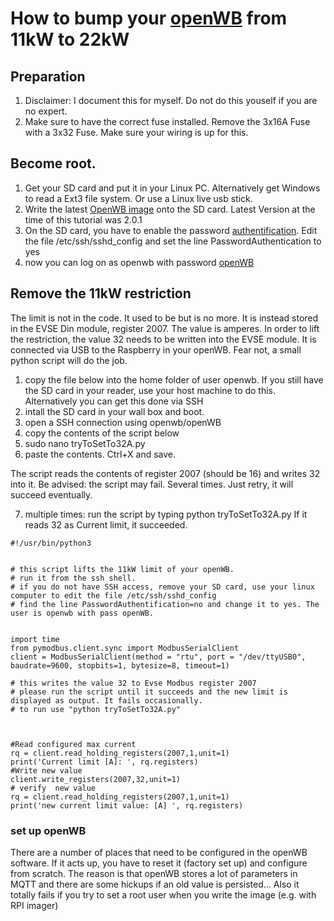 # How to bump your [openWB](https://openwb.de/) from 11kW to 22kW

## Preparation

1. Disclaimer: I document this for myself. Do not do this youself if you are no expert. 
2. Make sure to have the correct fuse installed. Remove the 3x16A Fuse with a 3x32 Fuse. Make sure your wiring is up for this. 

## Become root. 

1. Get your SD card and put it in your Linux PC. Alternatively get Windows to read a Ext3 file system. Or use a Linux live usb stick.
2. Write the latest [OpenWB image](https://openwb.de/forum/viewtopic.php?t=7212) onto the SD card. Latest Version at the time of this tutorial was 2.0.1
3. On the SD card, you have to enable the password [authentification](https://serverpilot.io/docs/how-to-enable-ssh-password-authentication/). Edit the file /etc/ssh/sshd_config and set the line PasswordAuthentication to yes
4. now you can log on as openwb with password [openWB](https://openwb.de/forum/viewtopic.php?t=5668&start=50)



## Remove the 11kW restriction
The limit is not in the code. It used to be but is no more. It is instead stored in the EVSE Din module, register 2007. The value is amperes. In order to lift the restriction, the value 32 needs to be written into the EVSE module. It is connected via USB to the Raspberry in your openWB. Fear not, a small python script will do the job.

1. copy the file below into the home folder of user openwb. If you still have the SD card in your reader, use your host machine to do this. Alternatively you can get this done via SSH
2. intall the SD card in your wall box and boot. 
3. open a SSH connection using openwb/openWB
4. copy the contents of the script below
5. sudo nano tryToSetTo32A.py
6. paste the contents. Ctrl+X and save.

The script reads the contents of register 2007 (should be 16) and writes 32 into it. 
Be advised: the script may fail. Several times. Just retry, it will succeed eventually. 

7. multiple times: run the script by typing python tryToSetTo32A.py If it reads 32 as Current limit, it succeeded.




```
#!/usr/bin/python3


# this script lifts the 11kW limit of your openWB.
# run it from the ssh shell.
# if you do not have SSH access, remove your SD card, use your linux computer to edit the file /etc/ssh/sshd_config
# find the line PasswordAuthentification=no and change it to yes. The user is openwb with pass openWB.


import time
from pymodbus.client.sync import ModbusSerialClient
client = ModbusSerialClient(method = "rtu", port = "/dev/ttyUSB0", baudrate=9600, stopbits=1, bytesize=8, timeout=1)

# this writes the value 32 to Evse Modbus register 2007
# please run the script until it succeeds and the new limit is displayed as output. It fails occasionally.
# to run use "python tryToSetTo32A.py"



#Read configured max current
rq = client.read_holding_registers(2007,1,unit=1)
print('Current limit [A]: ', rq.registers)
#Write new value
client.write_registers(2007,32,unit=1)
# verify  new value
rq = client.read_holding_registers(2007,1,unit=1)
print('new current limit value: [A] ', rq.registers)
```


### set up openWB
There are a number of places that need to be configured in the openWB software. 
If it acts up, you have to reset it (factory set up) and configure from scratch. The reason is that openWB stores a lot of parameters in MQTT and there are some hickups if an old value is persisted... Also it totally fails if you try to set a root user when you write the image (e.g. with RPI imager)
 
